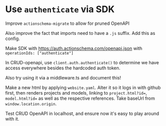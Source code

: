 # Use `authenticate` via SDK

Improve `actionschema-migrate` to allow for pruned OpenAPI

Also improve the fact that imports need to have a `.js` suffix. Add this as config.

Make SDK with https://auth.actionschema.com/openapi.json with `operationIds: ["authenticate"]`

In CRUD-openapi, use `client.auth.authenticate()` to determine we have access everywhere besides the hardcoded auth token.

Also try using it via a middleware.ts and document this!

Make a new html by applying `website.yaml`. Alter it so it logs in with github first, then renders projects and models, linking to `project.html?id=`, `model.html?id=` as well as the respective references. Take baseUrl from `window.location.origin`.

Test CRUD OpenAPI in localhost, and ensure now it's easy to play around with it.
